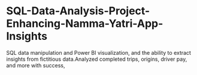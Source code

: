 # SQL-Data-Analysis-Project-Enhancing-Namma-Yatri-App-Insights
SQL data manipulation and Power BI visualization, and the ability to extract insights from fictitious data.Analyzed completed trips, origins, driver pay, and more with success,
